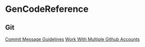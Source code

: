 # GenCodeReference




## Git
[Commit Message Guidelines](git/commit-message-guidelines.md)
[Work With Multiple Github Accounts](git/work-with-multiple-github-accounts.md)
